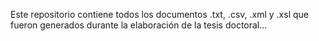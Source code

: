<p>Este repositorio contiene todos los documentos .txt, .csv, .xml y .xsl que fueron generados durante la elaboraci&oacute;n de la tesis doctoral...</p>
